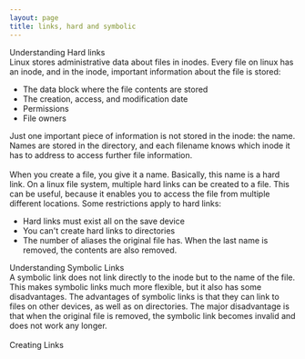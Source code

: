 ```yaml
---
layout: page
title: links, hard and symbolic
---
```


Understanding Hard links<br>
Linux stores administrative data about files in inodes. Every file on linux has an inode, and in the inode, important information about the file is stored:<br>
<ul>
<li>The data block where the file contents are stored</li>
<li>The creation, access, and modification date</li>
<li>Permissions</li>
<li>File owners</li>
</ul>
Just one important piece of information is not stored in the inode: the name. Names are stored in the directory, and each filename knows which inode it has to address to access further file information.<br>
<br>
When you create a file, you give it a name. Basically, this name is a hard link. On a linux file system, multiple hard links can be created to a file. This can be useful, because it enables you to access the file from multiple different locations. Some restrictions apply to hard links:
<ul>
<li>Hard links must exist all on the save device</li>
<li>You can't create hard links to directories</li>
<li>The number of aliases the original file has. When the last name is removed, the contents are also removed.</li>
</ul>
Understanding Symbolic Links<br>
A symbolic link does not link directly to the inode but to the name of the file. This makes symbolic links much more flexible, but it also has some disadvantages. The advantages of symbolic links is that they can link to files on other devices, as well as on directories. The major disadvantage is that when the original file is removed, the symbolic link becomes invalid and does not work any longer.<br>
<br>
Creating Links

